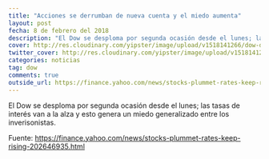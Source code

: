 ```yaml
---
title: "Acciones se derrumban de nueva cuenta y el miedo aumenta"
layout: post
fecha: 8 de febrero del 2018
description: "El Dow se desploma por segunda ocasión desde el lunes; las tasas de interés van a la alza y esto genera un miedo generalizado entre los inverisonistas."
cover: http://res.cloudinary.com/yipster/image/upload/v1518141266/dow-down_mlfrwd.jpg
twitter_cover: http://res.cloudinary.com/yipster/image/upload/v1518141266/dow-down_mlfrwd.jpg
categories: noticias 
tag: dow
comments: true
outside_url: https://finance.yahoo.com/news/stocks-plummet-rates-keep-rising-202646935.html
---
```


El Dow se desploma por segunda ocasión desde el lunes; las tasas de interés van a la alza y esto genera un miedo generalizado entre los inverisonistas.

Fuente: <a href="https://finance.yahoo.com/news/stocks-plummet-rates-keep-rising-202646935.html"> https://finance.yahoo.com/news/stocks-plummet-rates-keep-rising-202646935.html</a>